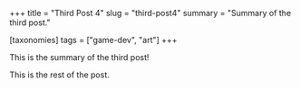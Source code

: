 +++
title = "Third Post 4"
slug = "third-post4"
summary = "Summary of the third post."

[taxonomies]
tags = ["game-dev", "art"]
+++

This is the summary of the third post!

<!-- more -->

This is the rest of the post.